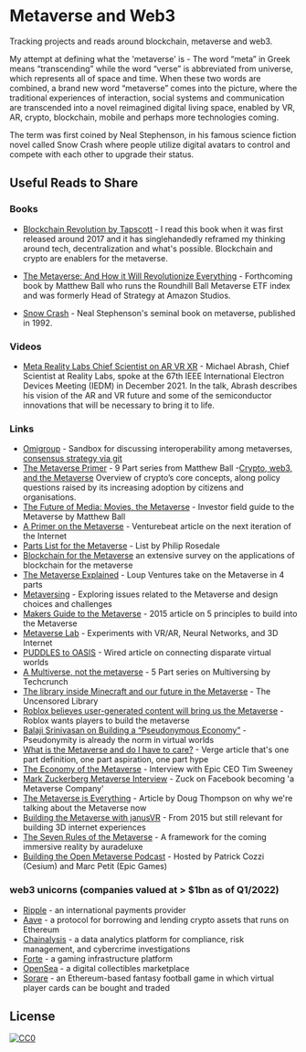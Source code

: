 # Metaverse and Web3
Tracking projects and reads around blockchain, metaverse and web3. 

My attempt at defining what the 'metaverse' is - The word “meta” in Greek means “transcending” while the word “verse” is abbreviated from universe, which represents all of space and time. When these two words are combined, a brand new word “metaverse” comes into the picture, where the traditional experiences of interaction, social systems and communication are transcended into a novel reimagined digital living space, enabled by VR, AR, crypto, blockchain, mobile and perhaps more technologies coming. 

The term was first coined by Neal Stephenson, in his famous science fiction novel called Snow Crash where people utilize digital avatars to control and compete with each other to upgrade their status.

## Useful Reads to Share

### Books
- [Blockchain Revolution by Tapscott](https://www.amazon.com/Blockchain-Revolution-Technology-Cryptocurrencies-Changing/dp/1101980141) - I read this book when it was first released around 2017 and it has singlehandedly reframed my thinking around tech, decentralization and what's possible. Blockchain and crypto are enablers for the metaverse.

- [The Metaverse: And How it Will Revolutionize Everything](https://www.amazon.com/Metaverse-How-Will-Revolutionize-Everything/dp/1324092033) - Forthcoming book by Matthew Ball who runs the Roundhill Ball Metaverse ETF index and was formerly Head of Strategy at Amazon Studios.

- [Snow Crash](https://www.amazon.com/Snow-Crash-Neal-Stephenson/dp/0553380958) - Neal Stephenson's seminal book on metaverse, published in 1992.

### Videos
- [Meta Reality Labs Chief Scientist on AR VR XR](https://research.facebook.com/blog/2022/4/reality-labs-chief-scientist-gives-talk-on-augmented-reality-at-the-2021-ieee-international-electron-devices-meeting/) - Michael Abrash, Chief Scientist at Reality Labs, spoke at the 67th IEEE International Electron Devices Meeting (IEDM) in December 2021. In the talk, Abrash describes his vision of the AR and VR future and some of the semiconductor innovations that will be necessary to bring it to life.

### Links
- [Omigroup](https://github.com/omigroup/omigroup) - Sandbox for discussing interoperability among metaverses, [consensus strategy via git](https://hackmd.io/msSrKU3NQv2QO8_aU5IhHQ?view)
- [The Metaverse Primer](https://www.matthewball.vc/the-metaverse-primer) - 9 Part series from Matthew Ball 
-[Crypto, web3, and the Metaverse](https://www.bennettinstitute.cam.ac.uk/wp-content/uploads/2022/03/Policy-brief-Crypto-web3-and-the-metaverse.pdf) Overview of crypto’s core concepts, along policy questions raised by its increasing adoption by citizens and organisations.
- [The Future of Media: Movies, the Metaverse](https://www.joincolossus.com/episodes/69430337/ball-the-future-of-media-movies-the-metaverse-and-more?tab=shownotes) - Investor field guide to the Metaverse by Matthew Ball
- [A Primer on the Metaverse](https://venturebeat.com/2017/04/09/a-primer-on-the-metaverse-the-next-iteration-of-the-internet/) - Venturebeat article on the next iteration of the Internet
- [Parts List for the Metaverse](https://www.highfidelity.com/blog/parts-list-for-the-metaverse) - List by Philip Rosedale
- [Blockchain for the Metaverse](https://arxiv.org/pdf/2203.09738.pdf) an extensive survey on the applications of blockchain for the metaverse
- [The Metaverse Explained](https://loupventures.com/the-metaverse-explained-part-1-an-inside-look/) - Loup Ventures take on the Metaverse in 4 parts
- [Metaversing](https://metaversing.com/) - Exploring issues related to the Metaverse and design choices and challenges
- [Makers Guide to the Metaverse](https://singularityhub.com/2015/08/26/a-makers-guide-to-the-metaverse/) - 2015 article on 5 principles to build into the Metaverse
- [Metaverse Lab](https://hackaday.io/project/5077/logs) - Experiments with VR/AR, Neural Networks, and 3D Internet
- [PUDDLES to OASIS](https://www.wired.com/story/ready-player-one-vr-metaverse/) - Wired article on connecting disparate virtual worlds
- [A Multiverse, not the metaverse](https://techcrunch.com/2020/02/25/virtual-worlds-intro/) - 5 Part series on Multiversing by Techcrunch
- [The library inside Minecraft and our future in the Metaverse](https://www.domusweb.it/en/news/gallery/2020/03/16/the-library-inside-minecraft-and-our-future-in-the-metaverse.html) - The Uncensored Library
- [Roblox believes user-generated content will bring us the Metaverse](https://venturebeat.com/2020/05/02/roblox-believes-user-generated-content-will-bring-us-the-metaverse/) - Roblox wants players to build the metaverse
- [Balaji Srinivasan on Building a “Pseudonymous Economy”](https://blog.blockstack.org/balaji-srinivasan-on-building-a-pseudonymous-economy/) - Pseudonymity is already the norm in virtual worlds
- [What is the Metaverse and do I have to care?](https://www.theverge.com/22701104/metaverse-explained-fortnite-roblox-facebook-horizon) - Verge article that's one part definition, one part aspiration, one part hype
- [The Economy of the Metaverse](https://medium.com/ggdigest/the-economy-of-the-metaverse-interview-with-epic-ceo-tim-sweeney-1822eed01ddf) - Interview with Epic CEO Tim Sweeney
- [Mark Zuckerberg Metaverse Interview](https://www.theverge.com/22588022/mark-zuckerberg-facebook-ceo-metaverse-interview) - Zuck on Facebook becoming 'a Metaverse Company'
- [The Metaverse is Everything](https://outofscope.bureauofbrightideas.com/the-metaverse-is-everything/) - Article by Doug Thompson on why we're talking about the Metaverse now
- [Building the Metaverse with janusVR](https://www.roadtovr.com/building-metaverse-janusvr/) - From 2015 but still relevant for building 3D internet experiences 
- [The Seven Rules of the Metaverse](https://medium.com/meta-verses/the-seven-rules-of-the-metaverse-7d4e06fa864c) - A framework for the coming immersive reality by auradeluxe
- [Building the Open Metaverse Podcast](https://www.youtube.com/channel/UCCMEsdydTLm-e7gI10v_quA) - Hosted by Patrick Cozzi (Cesium) and Marc Petit (Epic Games)

### web3 unicorns (companies valued at > $1bn as of Q1/2022) 
- [Ripple](https://ripple.com/) - an international payments provider
- [Aave](https://aave.com/) - a protocol for borrowing and lending crypto assets that runs on Ethereum
- [Chainalysis](https://www.chainalysis.com/) - a data analytics platform for compliance, risk management, and cybercrime investigations
- [Forte](https://www.forte.io/) - a gaming infrastructure platform
- [OpenSea](https://opensea.io/) - a digital collectibles marketplace
- [Sorare](https://sorare.com/) - an Ethereum-based fantasy football game in which virtual player cards can be bought and traded

## License

[![CC0](https://i.creativecommons.org/p/zero/1.0/88x31.png)](https://creativecommons.org/publicdomain/zero/1.0/)
